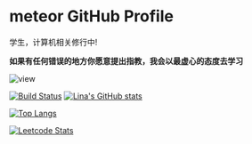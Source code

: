 # meteor  GitHub Profile 

学生，计算机相关修行中!

**如果有任何错误的地方你愿意提出指教，我会以最虚心的态度去学习**

![view](https://moe-counter.glitch.me/get/@meteorOSS.readme)
 
[![Build Status](https://travis-ci.org/joemccann/dillinger.svg?branch=master)](https://travis-ci.org/joemccann/dillinger) [![Lina's GitHub stats](https://github-readme-stats.vercel.app/api?username=meteorOSS)](https://github.com/anuraghazra/github-readme-stats)




[![Top Langs](https://github-readme-stats.vercel.app/api/top-langs/?username=meteorOSS)](https://github.com/anuraghazra/github-readme-stats)

[![Leetcode Stats](https://leetcard.jacoblin.cool/meteor-m2?theme=forest&font=Noto%20Serif%20Gurmukhi&ext=heatmap&site=cn)](https://leetcard.jacoblin.cool/meteor-m2?theme=forest&font=Noto%20Serif%20Gurmukhi&ext=heatmap&site=cn)
